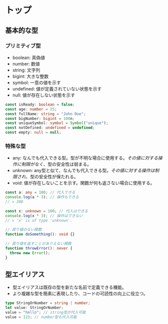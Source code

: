 # トップ

## 基本的な型

### プリミティブ型

- boolean: 真偽値
- number: 数値
- string: 文字列
- bigint: 大きな整数
- symbol: 一意の値を示す
- undefined: 値が定義されていない状態を示す
- null: 値が存在しない状態を示す

```typescript
const isReady: boolean = false;
const age: number = 25;
const fullName: string = "John Doe";
const bigNumber: bigint = 100n;
const uniqueSymbol: symbol = Symbol("unique");
const notDefined: undefined = undefined;
const empty: null = null;
```

### 特殊な型

- any: なんでも代入できる型。型が不明な場合に使用する。*その値に対する操作に制限がなく*、型の安全性は弱まる。
- unknown: any型と似て、なんでも代入できる型。*その値に対する操作は制限され*、型の安全性が保たれる。
- void: 値が存在しないことを示す。関数が何も返さない場合に使用する。

```typescript
const a: any = 100; // 代入できる
console.log(a * 3); // 操作もできる
// > 300
 
const x: unknown = 100; // 代入はできる
console.log(x * 3); // 操作はできない
// > 'x' is of type 'unknown'.
 
// 戻り値のない関数
function doSomething(): void {}
 
// 戻り値を返すことがありえない関数
function throwError(): never {
  throw new Error();
}
```

## 型エイリアス

- 型エイリアスは既存の型を新たな名前で定義できる機能。
- より複雑な型を簡素に表現したり、コードの可読性の向上に役立つ。

```typescript
type StringOrNumber = string | number;
let value: StringOrNumber;
value = "hello"; // string型が代入可能
value = 123; // number型も代入可能
```